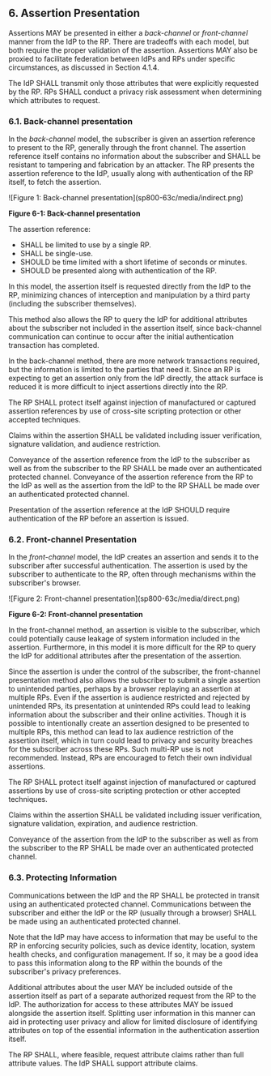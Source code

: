 <div class="breaker"></div>
<a name="sec6"></a>

## 6. Assertion Presentation

Assertions MAY be presented in either a *back-channel* or *front-channel* manner from the IdP to the RP. There are tradeoffs with each model, but both require the proper validation of the assertion. Assertions MAY also be proxied to facilitate federation between IdPs and RPs under specific circumstances, as discussed in Section 4.1.4.

The IdP SHALL transmit only those attributes that were explicitly requested by the RP. RPs SHALL conduct a privacy risk assessment when determining which attributes to request. 

### <a name="sec6-1"></a> 6.1. Back-channel presentation

In the *back-channel* model, the subscriber is given an assertion reference to present to the RP, generally through the front channel. The assertion reference itself contains no information about the subscriber and SHALL be resistant to tampering and fabrication by an attacker. The RP presents the assertion reference to the IdP, usually along with authentication of the RP itself, to fetch the assertion.

<a name="63cSec6-Figure1"></a>

<div class="text-center" markdown="1">
![Figure 1: Back-channel presentation](sp800-63c/media/indirect.png)

**Figure 6-1: Back-channel presentation**

</div>

The assertion reference:

 - SHALL be limited to use by a single RP.
 - SHALL be single-use.
 - SHOULD be time limited with a short lifetime of seconds or minutes.
 - SHOULD be presented along with authentication of the RP.

In this model, the assertion itself is requested directly from the IdP to the RP, minimizing chances of interception and manipulation by a third party (including the subscriber themselves).

This method also allows the RP to query the IdP for additional attributes about the subscriber not included in the assertion itself, since back-channel communication can continue to occur after the initial authentication transaction has completed.

In the back-channel method, there are more network transactions required, but the information is limited to the parties that need it. Since an RP is expecting to get an assertion only from the IdP directly, the attack surface is reduced it is more difficult to inject assertions directly into the RP.

The RP SHALL protect itself against injection of manufactured or captured assertion references by use of cross-site scripting protection or other accepted techniques. 

Claims within the assertion SHALL be validated including issuer verification, signature validation, and audience restriction.

Conveyance of the assertion reference from the IdP to the subscriber as well as from the subscriber to the RP SHALL be made over an authenticated protected channel. Conveyance of the assertion reference from the RP to the IdP as well as the assertion from the IdP to the RP SHALL be made over an authenticated protected channel.

Presentation of the assertion reference at the IdP SHOULD require authentication of the RP before an assertion is issued.

### 6.2. Front-channel Presentation

In the *front-channel* model, the IdP creates an assertion and sends it to the subscriber after successful authentication. The assertion is used by the subscriber to authenticate to the RP, often through mechanisms within the subscriber's browser.


<a name="63cSec6-Figure2"></a>

<div class="text-center" markdown="1">
![Figure 2: Front-channel presentation](sp800-63c/media/direct.png)


**Figure 6-2: Front-channel presentation**

</div>

In the front-channel method, an assertion is visible to the subscriber, which could potentially cause leakage of system information included in the assertion. Furthermore, in this model it is more difficult for the RP to query the IdP for additional attributes after the presentation of the assertion.

Since the assertion is under the control of the subscriber, the front-channel presentation method also allows the subscriber to submit a single assertion to unintended parties, perhaps by a browser replaying an assertion at multiple RPs. Even if the assertion is audience restricted and rejected by unintended RPs, its presentation at unintended RPs could lead to leaking information about the subscriber and their online activities. Though it is possible to intentionally create an assertion designed to be presented to multiple RPs, this method can lead to lax audience restriction of the assertion itself, which in turn could lead to privacy and security breaches for the subscriber across these RPs. Such multi-RP use is not recommended. Instead, RPs are encouraged to fetch their own individual assertions.

The RP SHALL protect itself against injection of manufactured or captured assertions by use of cross-site scripting protection or other accepted techniques. 

Claims within the assertion SHALL be validated including issuer verification, signature validation, expiration, and audience restriction.

Conveyance of the assertion from the IdP to the subscriber as well as from the subscriber to the RP SHALL be made over an authenticated protected channel.

### 6.3. Protecting Information

Communications between the IdP and the RP SHALL be protected in transit using an authenticated protected channel. Communications between the subscriber and either the IdP or the RP (usually through a browser) SHALL be made using an authenticated protected channel.

Note that the IdP may have access to information that may be useful to the RP in enforcing security policies, such as device identity, location, system health checks, and configuration management. If so, it may be a good idea to pass this information along to the RP within the bounds of the subscriber's privacy preferences.

Additional attributes about the user MAY be included outside of the assertion itself as part of a separate authorized request from the RP to the IdP. The authorization for access to these attributes MAY be issued alongside the assertion itself. Splitting user information in this manner can aid in protecting user privacy and allow for limited disclosure of identifying attributes on top of the essential information in the authentication assertion itself.

The RP SHALL, where feasible, request attribute claims rather than full attribute values. The IdP SHALL support attribute claims.  


